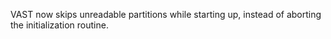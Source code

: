 VAST now skips unreadable partitions while starting up, instead of aborting the
initialization routine.
